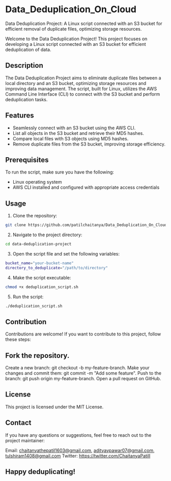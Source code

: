 # Data_Deduplication_On_Cloud
Data Deduplication Project: A Linux script connected with an S3 bucket for efficient removal of duplicate files, optimizing storage resources.

Welcome to the Data Deduplication Project! This project focuses on developing a Linux script connected with an S3 bucket for efficient deduplication of data.

## Description

The Data Deduplication Project aims to eliminate duplicate files between a local directory and an S3 bucket, optimizing storage resources and improving data management. The script, built for Linux, utilizes the AWS Command Line Interface (CLI) to connect with the S3 bucket and perform deduplication tasks.

## Features

- Seamlessly connect with an S3 bucket using the AWS CLI.
- List all objects in the S3 bucket and retrieve their MD5 hashes.
- Compare local files with S3 objects using MD5 hashes.
- Remove duplicate files from the S3 bucket, improving storage efficiency.

## Prerequisites

To run the script, make sure you have the following:

- Linux operating system
- AWS CLI installed and configured with appropriate access credentials

## Usage

1. Clone the repository:

```bash
git clone https://github.com/patilchaitanya/Data_Deduplication_On_Cloud.git
```

2. Navigate to the project directory:
```bash
cd data-deduplication-project
```

3. Open the script file and set the following variables:

```bash
bucket_name="your-bucket-name"
directory_to_deduplicate="/path/to/directory"
```

4. Make the script executable:
```bash
chmod +x deduplication_script.sh
```

5. Run the script:
```bash
./deduplication_script.sh
```

## Contribution
Contributions are welcome! If you want to contribute to this project, follow these steps:

## Fork the repository.
Create a new branch: git checkout -b my-feature-branch.
Make your changes and commit them: git commit -m "Add some feature".
Push to the branch: git push origin my-feature-branch.
Open a pull request on GitHub.

## License
This project is licensed under the MIT License.

## Contact
If you have any questions or suggestions, feel free to reach out to the project maintainer:

Email: chaitanyathepatil1603@gmail.com, adityavpawar07@gmail.com, tulshiram1408@gmail.com
Twitter: https://twitter.com/ChaitanyaPatill

## Happy deduplicating!
